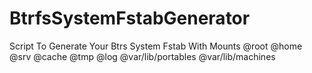 # BtrfsSystemFstabGenerator
Script To Generate Your Btrs System Fstab With Mounts @root @home @srv @cache @tmp @log @var/lib/portables @var/lib/machines

